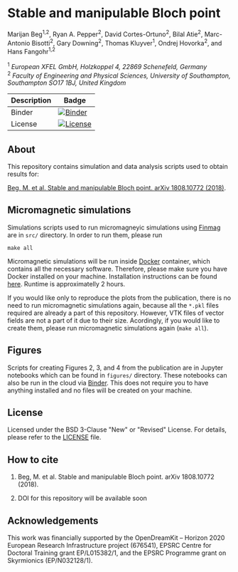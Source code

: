 # Stable and manipulable Bloch point
Marijan Beg<sup>1,2</sup>, Ryan A. Pepper<sup>2</sup>, David Cortes-Ortuno<sup>2</sup>, Bilal Atie<sup>2</sup>, Marc-Antonio Bisotti<sup>2</sup>, Gary Downing<sup>2</sup>, Thomas Kluyver<sup>1</sup>, Ondrej Hovorka<sup>2</sup>, and Hans Fangohr<sup>1,2</sup>

<sup>1</sup> *European XFEL GmbH, Holzkoppel 4, 22869 Schenefeld, Germany*  
<sup>2</sup> *Faculty of Engineering and Physical Sciences, University of Southampton, Southampton SO17 1BJ, United Kingdom*  

| Description | Badge |
| --- | --- |
| Binder | [![Binder](https://mybinder.org/badge.svg)](https://mybinder.org/v2/gh/marijanbeg/2019-paper-bloch-point-stability/master?filepath=index.ipynb) |
| License | [![License](https://img.shields.io/badge/License-BSD%203--Clause-blue.svg)](https://opensource.org/licenses/BSD-3-Clause) |

## About

This repository contains simulation and data analysis scripts used to obtain results for:

   [Beg, M. et al. Stable and manipulable Bloch point. arXiv 1808.10772 (2018)](https://arxiv.org/abs/1808.10772).

## Micromagnetic simulations

Simulations scripts used to run micromagneyic simulations using [Finmag](https://github.com/fangohr/finmag) are in `src/` directory. In order to run them, please run

    make all

Micromagnetic simulations will be run inside [Docker](https://www.docker.com/) container, which contains all the necessary software. Therefore, please make sure you have Docker installed on your machine. Installation instructions can be found [here](https://docs.docker.com/install/). Runtime is approximatelly 2 hours.

If you would like only to reproduce the plots from the publication, there is no need to run micromagnetic simulations again, because all the `*.pkl` files required are already a part of this repository. However, VTK files of vector fields are not a part of it due to their size. Acordingly, if you would like to create them, please run micromagnetic simulations again (`make all`).

## Figures

Scripts for creating Figures 2, 3, and 4 from the publication are in Jupyter notebooks which can be found in `figures/` directory. These notebooks can also be run in the cloud via [Binder](https://mybinder.org/v2/gh/marijanbeg/2019-paper-bloch-point-stability/master?filepath=index.ipynb). This does not require you to have anything installed and no files will be created on your machine.

## License

Licensed under the BSD 3-Clause "New" or "Revised" License. For details, please refer to the [LICENSE](LICENSE) file.

## How to cite

1. Beg, M. et al. Stable and manipulable Bloch point. arXiv 1808.10772 (2018).

2. DOI for this repository will be available soon

## Acknowledgements

This work was financially supported by the OpenDreamKit – Horizon 2020 European Research Infrastructure project (676541), EPSRC Centre for Doctoral Training grant EP/L015382/1, and the EPSRC Programme grant on Skyrmionics (EP/N032128/1).
